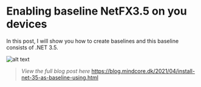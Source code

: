 # Enabling baseline NetFX3.5 on you devices
In this post, I will show you how to create baselines and this baseline consists of .NET 3.5. 

![alt text](https://github.com/damienvanrobaeys/About_my_device/blob/main/preview.gif)

> *View the full blog post here*
https://blog.mindcore.dk/2021/04/install-net-35-as-baseline-using.html


